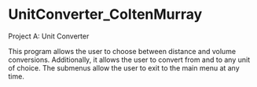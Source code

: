 # UnitConverter_ColtenMurray
Project A: Unit Converter

This program allows the user to choose between distance and volume conversions. Additionally, it allows the user to convert from and to any unit of choice. The submenus allow the user to exit to the main menu at any time.
